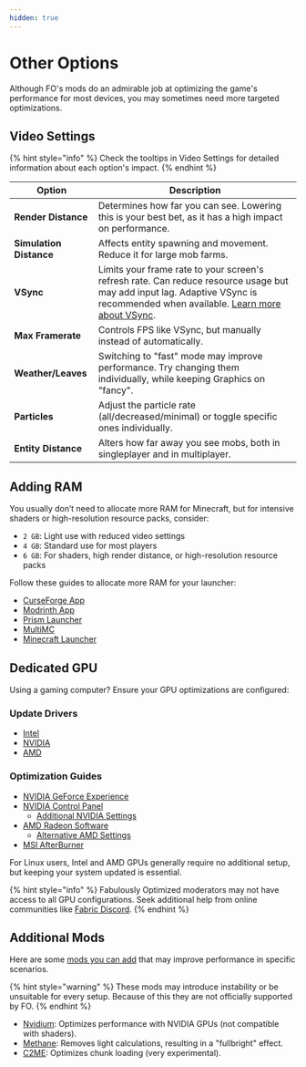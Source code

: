 ```yaml
---
hidden: true
---
```


# Other Options

Although FO's mods do an admirable job at optimizing the game's performance for most devices, you may sometimes need more targeted optimizations.

## Video Settings

{% hint style="info" %}
Check the tooltips in Video Settings for detailed information about each option's impact.
{% endhint %}

| Option                  | Description                                                                                                                                                                                                                                             |
| ----------------------- | ------------------------------------------------------------------------------------------------------------------------------------------------------------------------------------------------------------------------------------------------------- |
| **Render Distance**     | Determines how far you can see. Lowering this is your best bet, as it has a high impact on performance.                                                                                                                                                 |
| **Simulation Distance** | Affects entity spawning and movement. Reduce it for large mob farms.                                                                                                                                                                                    |
| **VSync**               | Limits your frame rate to your screen's refresh rate. Can reduce resource usage but may add input lag. Adaptive VSync is recommended when available. [Learn more about VSync](https://www.howtogeek.com/853225/what-is-vsync-and-should-you-enable-it). |
| **Max Framerate**       | Controls FPS like VSync, but manually instead of automatically.                                                                                                                                                                                         |
| **Weather/Leaves**      | Switching to "fast" mode may improve performance. Try changing them individually, while keeping Graphics on "fancy".                                                                                                                                    |
| **Particles**           | Adjust the particle rate (all/decreased/minimal) or toggle specific ones individually.                                                                                                                                                                  |
| **Entity Distance**     | Alters how far away you see mobs, both in singleplayer and in multiplayer.                                                                                                                                                                              |

## Adding RAM

You usually don’t need to allocate more RAM for Minecraft, but for intensive shaders or high-resolution resource packs, consider:

* `2 GB`: Light use with reduced video settings
* `4 GB`: Standard use for most players
* `6 GB`: For shaders, high render distance, or high-resolution resource packs

Follow these guides to allocate more RAM for your launcher:

* [CurseForge App](https://serverminer.com/article/how-to-add-more-ram-to-your-curseforge-launcher-overwolf/)
* [Modrinth App](https://www.bisecthosting.com/clients/index.php?rp=/knowledgebase/573/How-to-allocate-more-ram-in-the-Modrinth-launcher.html)
* [Prism Launcher](https://prismlauncher.org/wiki/help-pages/java-settings/#memory)
* [MultiMC](https://github.com/MultiMC/Launcher/wiki/Increasing-Java%27s-memory-allocation)
* [Minecraft Launcher](https://www.wikihow.com/Allocate-More-RAM-to-Minecraft#Using-Launcher-Version-1.6.X)

## Dedicated GPU

Using a gaming computer? Ensure your GPU optimizations are configured:

### Update Drivers

* [Intel](https://www.intel.com/content/www/us/en/download-center/home)
* [NVIDIA](https://www.nvidia.com/en-us/software/nvidia-app)
* [AMD](https://www.amd.com/en/support)

### Optimization Guides

* [NVIDIA GeForce Experience](https://www.addictivetips.com/windows-tips/add-games-geforce-experience)
* [NVIDIA Control Panel](https://www.nvidia.com/content/Control-Panel-Help/vLatest/en-us/mergedProjects/nv3d/to_configure_uniques_3D_settings_for_my_applications_and_gamess)
   * [Additional NVIDIA Settings](https://www.pcgamer.com/nvidia-control-panel-a-beginners-guide)
* [AMD Radeon Software](https://minecrafthopper.net/help/amd-dedicated-gpu)
   * [Alternative AMD Settings](https://www.amd.com/en/support/kb/faq/dh2-012#faq-Creating-Application-Profiles)
* [MSI AfterBurner](https://www.msi.com/support/technical_details/VGA_MSI_Utility_AfterBurner)

For Linux users, Intel and AMD GPUs generally require no additional setup, but keeping your system updated is essential.

{% hint style="info" %}
Fabulously Optimized moderators may not have access to all GPU configurations. Seek additional help from online communities like [Fabric Discord](https://discord.gg/v6v4pMv).
{% endhint %}

## Additional Mods

Here are some [mods you can add](../../how-to/add-mods/) that may improve performance in specific scenarios.

{% hint style="warning" %}
These mods may introduce instability or be unsuitable for every setup. Because of this they are not officially supported by FO.
{% endhint %}

* [Nvidium](https://modrinth.com/mod/nvidium): Optimizes performance with NVIDIA GPUs (not compatible with shaders).
* [Methane](https://modrinth.com/mod/methane): Removes light calculations, resulting in a "fullbright" effect.
* [C2ME](https://modrinth.com/mod/c2me-fabric): Optimizes chunk loading (very experimental).
